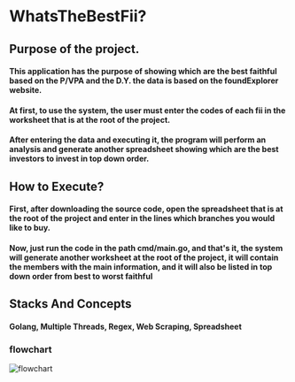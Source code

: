 # WhatsTheBestFii?

## Purpose of the project.
#### This application has the purpose of showing which are the best faithful based on the P/VPA and the D.Y. the data is based on the foundExplorer website.
#### At first, to use the system, the user must enter the codes of each fii in the worksheet that is at the root of the project.
#### After entering the data and executing it, the program will perform an analysis and generate another spreadsheet showing which are the best investors to invest in top down order.

## How to Execute?
#### First, after downloading the source code, open the spreadsheet that is at the root of the project and enter in the lines which branches you would like to buy.
#### Now, just run the code in the path cmd/main.go, and that's it, the system will generate another worksheet at the root of the project, it will contain the members with the main information, and it will also be listed in top down order from best to worst faithful

## Stacks And Concepts
#### Golang, Multiple Threads, Regex, Web Scraping, Spreadsheet

### flowchart
![flowchart](https://raw.githubusercontent.com/Pauloricardo2019/WhatsTheBestFii-/main/untitled.png)
